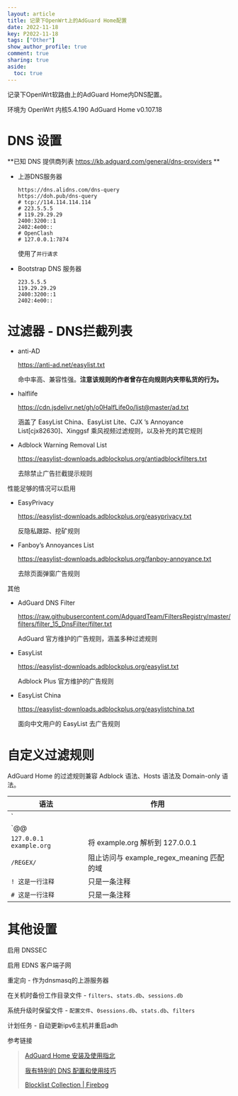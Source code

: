 ```yaml
---
layout: article
title: 记录下OpenWrt上的AdGuard Home配置
date: 2022-11-18
key: P2022-11-18
tags: ["Other"]
show_author_profile: true
comment: true
sharing: true
aside:
  toc: true
---
```


记录下OpenWrt软路由上的AdGuard Home内DNS配置。

<!--more-->

环境为 OpenWrt 内核5.4.190  AdGuard Home v0.107.18

# DNS 设置

**已知 DNS 提供商列表 <https://kb.adguard.com/general/dns-providers> **

- 上游DNS服务器

    ```
    https://dns.alidns.com/dns-query
    https://doh.pub/dns-query
    # tcp://114.114.114.114
    # 223.5.5.5
    # 119.29.29.29
    2400:3200::1
    2402:4e00::
    # OpenClash
    # 127.0.0.1:7874
    ```

    使用了`并行请求`

- Bootstrap DNS 服务器

  ```
  223.5.5.5
  119.29.29.29
  2400:3200::1
  2402:4e00::
  ```

  

# 过滤器 - DNS拦截列表

- anti-AD

  https://anti-ad.net/easylist.txt

  命中率高、兼容性强。**注意该规则的作者曾存在向规则内夹带私货的行为。**

- halflife

  https://cdn.jsdelivr.net/gh/o0HalfLife0o/list@master/ad.txt

  涵盖了 EasyList China、EasyList Lite、CJX ’s Annoyance List[cjx82630]、Xinggsf 乘风视频过滤规则，以及补充的其它规则

- Adblock Warning Removal List

  https://easylist-downloads.adblockplus.org/antiadblockfilters.txt

  去除禁止广告拦截提示规则

性能足够的情况可以启用

- EasyPrivacy

  https://easylist-downloads.adblockplus.org/easyprivacy.txt

  反隐私跟踪、挖矿规则

- Fanboy’s Annoyances List

  https://easylist-downloads.adblockplus.org/fanboy-annoyance.txt

  去除页面弹窗广告规则

其他

- AdGuard DNS Filter

  https://raw.githubusercontent.com/AdguardTeam/FiltersRegistry/master/filters/filter_15_DnsFilter/filter.txt

  AdGuard 官方维护的广告规则，涵盖多种过滤规则

- EasyList

  https://easylist-downloads.adblockplus.org/easylist.txt

  Adblock Plus 官方维护的广告规则

- EasyList China

  https://easylist-downloads.adblockplus.org/easylistchina.txt

  面向中文用户的 EasyList 去广告规则

# 自定义过滤规则

AdGuard Home 的过滤规则兼容 Adblock 语法、Hosts 语法及 Domain-only 语法。

| **语法**                | **作用**                                  |
| ----------------------- | ----------------------------------------- |
| `||example.org^`        | 拦截 example.org 域名及其所有子域名       |
| `@@||example.org^`      | 放行 example.org 及其所有子域名           |
| `127.0.0.1 example.org` | 将 example.org 解析到 127.0.0.1           |
| `/REGEX/`               | 阻止访问与 example_regex_meaning 匹配的域 |
| `! 这是一行注释`        | 只是一条注释                              |
| `# 这是一行注释`        | 只是一条注释                              |



# 其他设置

启用 DNSSEC

启用 EDNS 客户端子网

重定向 - 作为dnsmasq的上游服务器

在关机时备份工作目录文件 -  `filters`、`stats.db`、`sessions.db`

系统升级时保留文件 -  `配置文件`、`0sessions.db`、`stats.db`、`filters`

计划任务 - 自动更新ipv6主机并重启adh 





参考链接

> [AdGuard Home 安装及使用指北](https://sspai.com/post/63088)
> 
> [我有特别的 DNS 配置和使用技巧](https://blog.skk.moe/post/i-have-my-unique-dns-setup/)
> 
> [Blocklist Collection | Firebog](https://firebog.net/)